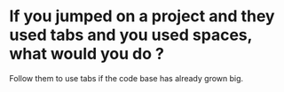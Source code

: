 # If you jumped on a project and they used tabs and you used spaces, what would you do ?
Follow them to use tabs if the code base has already grown big.

